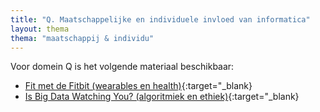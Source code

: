 ```yaml
---
title: "Q. Maatschappelijke en individuele invloed van informatica"
layout: thema
thema: "maatschappij & individu"
---
```


Voor domein Q is het volgende materiaal beschikbaar:

* [Fit met de Fitbit (wearables en health)](https://drive.google.com/drive/folders/1HWQfSM1s-L2U0WCLfWNf5ck9p2hI4dbf?usp=sharing){:target="_blank}
* [Is Big Data Watching You? (algoritmiek en ethiek)](https://drive.google.com/drive/folders/1Wdoc-IELqpbsermS2ClGmW5n-WQn7p4x?usp=sharing){:target="_blank}
 
